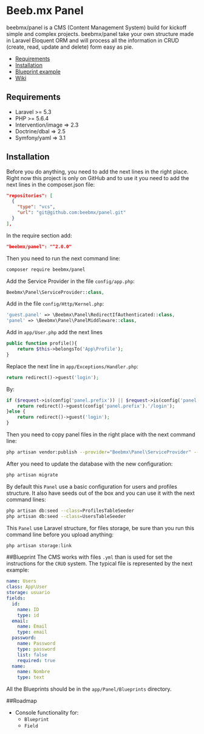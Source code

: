 Beeb.mx Panel
===============

beebmx/panel is a CMS (Content Management System) build for kickoff simple and complex projects.
beebmx/panel take your own structure made in Laravel Eloquent ORM and will process all the information in CRUD (create, read, update and delete) form easy as pie.

- [Requirements](https://github.com/beebmx/panel#requirements)
- [Installation](https://github.com/beebmx/panel#installation)
- [Blueprint example](https://github.com/beebmx/panel#blueprint)
- [Wiki](https://github.com/beebmx/panel/wiki)

## Requirements
- Laravel >= 5.3
- PHP >= 5.6.4
- Intervention/image => 2.3
- Doctrine/dbal => 2.5
- Symfony/yaml => 3.1

## Installation
Before you do anything, you need to add the next lines in the right place.
Right now this project is only on GitHub and to use it you need to add the next lines in the composer.json file:

```json
"repositories": [
  {
    "type": "vcs",
    "url": "git@github.com:beebmx/panel.git"
  }
],
```

In the require section add:
```json
"beebmx/panel": "^2.0.0"
```

Then you need to run the next command line:

```sh
composer require beebmx/panel
```

Add the Service Provider in the file `config/app.php`:

```php
Beebmx\Panel\ServiceProvider::class,
```


Add in the file `config/Http/Kernel.php`:

```php
'guest.panel' => \Beebmx\Panel\RedirectIfAuthenticated::class,
'panel' => \Beebmx\Panel\PanelMiddleware::class,
```


Add in `app/User.php` add the next lines

```php
public function profile(){
    return $this->belongsTo('App\Profile');
}
```


Replace the next line in `app/Exceptions/Handler.php`:

```php
return redirect()->guest('login');
```

By:

```php
if ($request->is(config('panel.prefix')) || $request->is(config('panel.prefix').'/*')) {
    return redirect()->guest(config('panel.prefix').'/login');
}else {
    return redirect()->guest('login');
}
```

Then you need to copy panel files in the right place with the next command line:

```sh
php artisan vendor:publish --provider="Beebmx\Panel\ServiceProvider" --tag=config
```

After you need to update the database with the new configuration:

```sh
php artisan migrate
```

By default this `Panel` use a basic configuration for users and profiles structure.
It also have seeds out of the box and you can use it with the next command lines:

```sh
php artisan db:seed --class=ProfilesTableSeeder
php artisan db:seed --class=UsersTableSeeder
```

This `Panel` use Laravel structure, for files storage, be sure than you run this command line before you upload anything:

```sh
php artisan storage:link
```

##Blueprint
The CMS works with files `.yml` than is used for set the instructions for the `CRUD` system.
The typical file is represented by the next example:


```yml
name: Users
class: App\User
storage: usuario
fields:
  id:
    name: ID
    type: id
  email:
    name: Email
    type: email
  password:
    name: Password
    type: password
    list: false
    required: true
  name:
    name: Nombre
    type: text
```

All the Blueprints should be in the `app/Panel/Blueprints` directory.

##Roadmap
- Console functionality for:
    - `Blueprint`
    - `Field`
